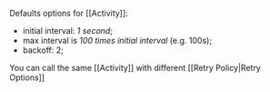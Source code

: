 Defaults options for [[Activity]]:
- initial interval: _1 second_;
- max interval is _100 times initial interval_ (e.g. 100s);
- backoff: 2;


You can call the same [[Activity]] with different [[Retry Policy|Retry Options]]

